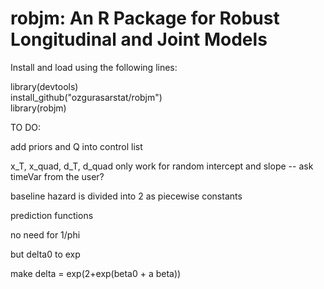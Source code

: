 # robjm: An R Package for Robust Longitudinal and Joint Models

Install and load using the following lines:

library(devtools)  
install_github("ozgurasarstat/robjm")  
library(robjm)  

TO DO: 

add priors and Q into control list

x_T, x_quad, d_T, d_quad only work for random intercept and slope -- ask timeVar from the user?

baseline hazard is divided into 2 as piecewise constants

prediction functions

no need for 1/phi

but delta0 to exp

make delta = exp(2+exp(beta0 + a beta))